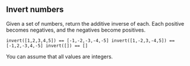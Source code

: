 ## Invert numbers

Given a set of numbers, return the additive inverse of each. Each positive becomes negatives, and the negatives become positives.

`invert([1,2,3,4,5]) == [-1,-2,-3,-4,-5]
invert([1,-2,3,-4,5]) == [-1,2,-3,4,-5]
invert([]) == []`

You can assume that all values are integers.
